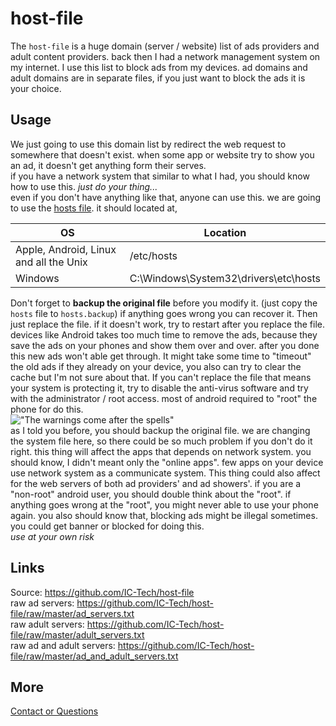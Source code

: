 # host-file
The `host-file` is a huge domain (server / website) list of ads providers and adult content providers. back then I had a network management system on my internet. I use this list to block ads from my devices. ad domains and adult domains are in separate files, if you just want to block the ads it is your choice.

## Usage
We just going to use this domain list by redirect the web request to somewhere that doesn't exist. when some app or website try to show you an ad, it doesn't get anything form their serves.  
if you have a network system that similar to what I had, you should know how to use this. *just do your thing...*  
even if you don't have anything like that, anyone can use this. we are going to use the [hosts file](https://en.wikipedia.org/wiki/Hosts_%28file%29).
it should located at,

OS | Location
-|-
Apple, Android, Linux and all the Unix | /etc/hosts
Windows | C:\\Windows\\System32\\drivers\\etc\\hosts

Don't forget to **backup the original file** before you modify it. (just copy the `hosts` file to `hosts.backup`) if anything goes wrong you can recover it. Then just replace the file. if it doesn't work, try to restart after you replace the file. devices like Android takes too much time to remove the ads, because they save the ads on your phones and show them over and over. after you done this new ads won't able get through. It might take some time to "timeout" the old ads if they already on your device, you also can try to clear the cache but I'm not sure about that. If you can't replace the file that means your system is protecting it, try to disable the anti-virus software and try with the administrator / root access. most of android required to "root" the phone for do this.<br>
!["The warnings come after the spells"](https://i.imgur.com/ehJ3bpJ.gif)<br>
as I told you before, you should backup the original file. we are changing the system file here, so there could be so much problem if you don't do it right. this thing will affect the apps that depends on network system. you should know, I didn't meant only the "online apps". few apps on your device use network system as a communicate system. This thing could also affect for the web servers of both ad providers' and ad showers'. if you are a "non-root" android user, you should double think about the "root". if anything goes wrong at the "root", you might never able to use your phone again. you also should know that, blocking ads might be illegal sometimes. you could get banner or blocked for doing this.  
*use at your own risk*

## Links
Source: <https://github.com/IC-Tech/host-file><br>
raw ad servers: <https://github.com/IC-Tech/host-file/raw/master/ad_servers.txt><br>
raw adult servers: <https://github.com/IC-Tech/host-file/raw/master/adult_servers.txt><br>
raw ad and adult servers: <https://github.com/IC-Tech/host-file/raw/master/ad_and_adult_servers.txt>

## More
[Contact or Questions](mailto:imesh1chamara@gmail.com)
